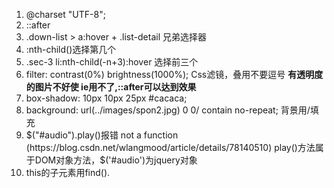 1. @charset "UTF-8";
2. ::after
3. .down-list > a:hover + .list-detail 兄弟选择器
4. :nth-child()选择第几个
5. .sec-3 li:nth-child(-n+3):hover 选择前三个
6. filter: contrast(0%) brightness(1000%); Css滤镜，叠用不要逗号  **有透明度的图片不好使 ie用不了,::after可以达到效果**
7. box-shadow: 10px 10px 25px #cacaca;
8. background: url(../images/spon2.jpg) 0 0/ contain no-repeat; 背景用/填充
9. $("#audio").play()报错 not a function (https://blog.csdn.net/wlangmood/article/details/78140510)  play()方法属于DOM对象方法，$('#audio')为jquery对象  
10. this的子元素用find().
